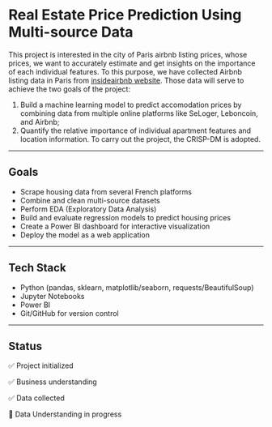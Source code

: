 # Real Estate Price Prediction Using Multi-source Data
This project is interested in the city of Paris airbnb listing prices, whose prices, we want to accurately estimate and get insights on the importance of each individual features.
To this purpose, we have collected Airbnb listing data in Paris from [insideairbnb website](https://insideairbnb.com/fr/get-the-data/).
Those data will serve to achieve the two goals of the project: 
1. Build a machine learning model to predict accomodation prices by combining data from multiple online platforms like SeLoger, Leboncoin, and Airbnb;
2. Quantify the relative importance of individual apartment features and location information. 
To carry out the project, the CRISP-DM is adopted.
---

## Goals
- Scrape housing data from several French platforms
- Combine and clean multi-source datasets
- Perform EDA (Exploratory Data Analysis)
- Build and evaluate regression models to predict housing prices
- Create a Power BI dashboard for interactive visualization
- Deploy the model as a web application
---
## Tech Stack
- Python (pandas, sklearn, matplotlib/seaborn, requests/BeautifulSoup)
- Jupyter Notebooks
- Power BI
- Git/GitHub for version control
---
## Status
✅ Project initialized

✅ Business understanding

✅ Data collected

🚧 Data Understanding in progress
